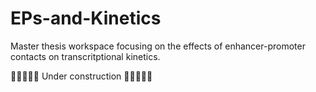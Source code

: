 # EPs-and-Kinetics
Master thesis workspace focusing on the effects of enhancer-promoter contacts on transcritptional kinetics.

🚧🚧🚧🚧🚧 Under construction 🚧🚧🚧🚧🚧
